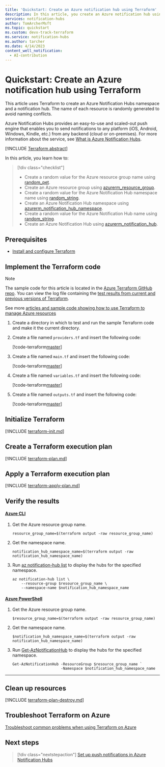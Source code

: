 ```yaml
---
title: 'Quickstart: Create an Azure notification hub using Terraform'
description: In this article, you create an Azure notification hub using Terraform
services: notification-hubs
author: TomArcherMsft
ms.topic: quickstart
ms.custom: devx-track-terraform
ms.service: notification-hubs
ms.author: tarcher
ms.date: 4/14/2023
content_well_notification: 
  - AI-contribution
---
```


# Quickstart: Create an Azure notification hub using Terraform

This article uses Terraform to create an Azure Notification Hubs namespace and a notification hub. The name of each resource is randomly generated to avoid naming conflicts.

Azure Notification Hubs provides an easy-to-use and scaled-out push engine that enables you to send notifications to any platform (iOS, Android, Windows, Kindle, etc.) from any backend (cloud or on-premises). For more information about the service, see [What is Azure Notification Hubs](notification-hubs-push-notification-overview.md).

[!INCLUDE [Terraform abstract](~/azure-dev-docs-pr/articles/terraform/includes/abstract.md)]

In this article, you learn how to:

> [!div class="checklist"]
> * Create a random value for the Azure resource group name using [random_pet](https://registry.terraform.io/providers/hashicorp/random/latest/docs/resources/pet).
> * Create an Azure resource group using [azurerm_resource_group](https://registry.terraform.io/providers/hashicorp/azurerm/latest/docs/resources/resource_group).
> * Create a random value for the Azure Notification Hub namespace name using [random_string](https://registry.terraform.io/providers/hashicorp/random/latest/docs/resources/string).
> * Create an Azure Notification Hub namespace using [azurerm_notification_hub_namespace](https://registry.terraform.io/providers/hashicorp/azurerm/latest/docs/resources/notification_hub_namespace).
> * Create a random value for the Azure Notification Hub name using [random_string](https://registry.terraform.io/providers/hashicorp/random/latest/docs/resources/string).
> * Create an Azure Notification Hub using [azurerm_notification_hub](https://registry.terraform.io/providers/hashicorp/azurerm/latest/docs/resources/notification_hub).

## Prerequisites

- [Install and configure Terraform](/azure/developer/terraform/quickstart-configure)

## Implement the Terraform code

> [!NOTE]
> The sample code for this article is located in the [Azure Terraform GitHub repo](https://github.com/Azure/terraform/tree/master/quickstart/101-notification-hub). You can view the log file containing the [test results from current and previous versions of Terraform](https://github.com/Azure/terraform/tree/master/quickstart/101-notification-hub\TestRecord.md).
> 
> See more [articles and sample code showing how to use Terraform to manage Azure resources](/azure/terraform)

1. Create a directory in which to test and run the sample Terraform code and make it the current directory.

1. Create a file named `providers.tf` and insert the following code:

    [!code-terraform[master](~/terraform_samples/quickstart/101-notification-hub/providers.tf)]

1. Create a file named `main.tf` and insert the following code:

    [!code-terraform[master](~/terraform_samples/quickstart/101-notification-hub/main.tf)]

1. Create a file named `variables.tf` and insert the following code:

    [!code-terraform[master](~/terraform_samples/quickstart/101-notification-hub/variables.tf)]

1. Create a file named `outputs.tf` and insert the following code:

    [!code-terraform[master](~/terraform_samples/quickstart/101-notification-hub/outputs.tf)]

## Initialize Terraform

[!INCLUDE [terraform-init.md](~/azure-dev-docs-pr/articles/terraform/includes/terraform-init.md)]

## Create a Terraform execution plan

[!INCLUDE [terraform-plan.md](~/azure-dev-docs-pr/articles/terraform/includes/terraform-plan.md)]

## Apply a Terraform execution plan

[!INCLUDE [terraform-apply-plan.md](~/azure-dev-docs-pr/articles/terraform/includes/terraform-apply-plan.md)]

## Verify the results

#### [Azure CLI](#tab/azure-cli)

1. Get the Azure resource group name.

    ```console
    resource_group_name=$(terraform output -raw resource_group_name)
    ```

1. Get the namespace name.

    ```console
    notification_hub_namespace_name=$(terraform output -raw notification_hub_namespace_name)
    ```

1. Run [az notification-hub list](/cli/azure/notification-hub#az-notification-hub-list) to display the hubs for the specified namespace.

    ```azurecli
    az notification-hub list \
        --resource-group $resource_group_name \
        --namespace-name $notification_hub_namespace_name
    ```

#### [Azure PowerShell](#tab/azure-powershell)

1. Get the Azure resource group name.

    ```console
    $resource_group_name=$(terraform output -raw resource_group_name)
    ```

1. Get the namespace name.

    ```console
    $notification_hub_namespace_name=$(terraform output -raw notification_hub_namespace_name)
    ```

1. Run [Get-AzNotificationHub](/powershell/module/az.notificationhubs/get-aznotificationhub) to display the hubs for the specified namespace.

    ```azurepowershell
    Get-AzNotificationHub -ResourceGroup $resource_group_name `
                          -Namespace $notification_hub_namespace_name
    ```

---

## Clean up resources

[!INCLUDE [terraform-plan-destroy.md](~/azure-dev-docs-pr/articles/terraform/includes/terraform-plan-destroy.md)]

## Troubleshoot Terraform on Azure

[Troubleshoot common problems when using Terraform on Azure](/azure/developer/terraform/troubleshoot)

## Next steps

> [!div class="nextstepaction"] 
> [Set up push notifications in Azure Notification Hubs](configure-notification-hub-portal-pns-settings.md)
